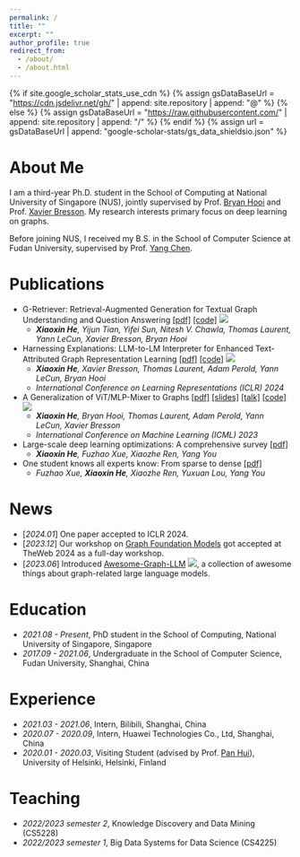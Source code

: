```yaml
---
permalink: /
title: ""
excerpt: ""
author_profile: true
redirect_from: 
  - /about/
  - /about.html
---
```


{% if site.google_scholar_stats_use_cdn %}
{% assign gsDataBaseUrl = "https://cdn.jsdelivr.net/gh/" | append: site.repository | append: "@" %}
{% else %}
{% assign gsDataBaseUrl = "https://raw.githubusercontent.com/" | append: site.repository | append: "/" %}
{% endif %}
{% assign url = gsDataBaseUrl | append: "google-scholar-stats/gs_data_shieldsio.json" %}

<span class='anchor' id='about-me'></span>

# About Me
I am a third-year Ph.D. student in the School of Computing at National University of Singapore (NUS), jointly supervised by Prof. [Bryan Hooi](http://bhooi.github.io/) and Prof. [Xavier Bresson](https://graphdeeplearning.github.io/authors/xavier-bresson/). My research interests primary focus on deep learning on graphs.

Before joining NUS, I received my B.S. in the School of Computer Science at Fudan University, supervised by Prof. [Yang Chen](https://chenyang03.wordpress.com/).

# Publications
- G-Retriever: Retrieval-Augmented Generation for Textual Graph Understanding and Question Answering [\[pdf\]](https://arxiv.org/pdf/2402.07630.pdf) [\[code\]](https://github.com/XiaoxinHe/G-Retriever) ![](https://img.shields.io/github/stars/xiaoxinhe/G-Retriever?style=social)
  - ***Xiaoxin He**, Yijun Tian, Yifei Sun, Nitesh V. Chawla, Thomas Laurent, Yann LeCun, Xavier Bresson, Bryan Hooi*
- Harnessing Explanations: LLM-to-LM Interpreter for Enhanced Text-Attributed Graph Representation Learning [\[pdf\]](https://arxiv.org/pdf/2305.19523.pdf) [\[code\]](https://github.com/XiaoxinHe/TAPE) ![](https://img.shields.io/github/stars/xiaoxinhe/TAPE?style=social)
  - ***Xiaoxin He**, Xavier Bresson, Thomas Laurent, Adam Perold, Yann LeCun, Bryan Hooi*
  - *International Conference on Learning Representations (ICLR) 2024*
- A Generalization of ViT/MLP-Mixer to Graphs [\[pdf\]](https://arxiv.org/pdf/2212.13350.pdf) [\[slides\]](https://www.dropbox.com/s/2mnaiiq295bo98a/talk_IPAM_DL_molecules_25jan23.pdf) [\[talk\]](https://www.youtube.com/watch?v=RqIK_hKQYnM) [\[code\]](https://github.com/XiaoxinHe/Graph-MLPMixer) ![](https://img.shields.io/github/stars/xiaoxinhe/Graph-MLPMixer?style=social)
  - ***Xiaoxin He**, Bryan Hooi, Thomas Laurent, Adam Perold, Yann LeCun, Xavier Bresson*
  - *International Conference on Machine Learning (ICML) 2023*
- Large-scale deep learning optimizations: A comprehensive survey [\[pdf\]](https://arxiv.org/pdf/2111.00856.pdf)
  - ***Xiaoxin He**, Fuzhao Xue, Xiaozhe Ren, Yang You*
- One student knows all experts know: From sparse to dense [\[pdf\]](https://arxiv.org/pdf/2201.10890.pdf)
  - *Fuzhao Xue, **Xiaoxin He**, Xiaozhe Ren, Yuxuan Lou, Yang You*


# News
- [*2024.01*] One paper accepted to ICLR 2024.
- [*2023.12*] Our workshop on [Graph Foundation Models](https://www.www24gfm.com/) got accepted at TheWeb 2024 as a full-day workshop.
- [*2023.06*] Introduced [Awesome-Graph-LLM](https://github.com/XiaoxinHe/Awesome-Graph-LLM) ![](https://img.shields.io/github/stars/xiaoxinhe/Awesome-Graph-LLM?style=social), a collection of awesome things about graph-related large language models.


# Education
- *2021.08 - Present*, PhD student in the School of Computing, National University of Singapore, Singapore
- *2017.09 - 2021.06*, Undergraduate in the School of Computer Science, Fudan University, Shanghai, China

# Experience
- *2021.03 - 2021.06*, Intern, Bilibili, Shanghai, China
- *2020.07 - 2020.09*, Intern, Huawei Technologies Co., Ltd, Shanghai, China
- *2020.01 - 2020.03*, Visiting Student (advised by Prof. [Pan Hui](https://panhui.people.ust.hk/index.html)), University of Helsinki, Helsinki, Finland


# Teaching
- *2022/2023 semester 2*, Knowledge Discovery and Data Mining (CS5228)
- *2022/2023 semester 1*, Big Data Systems for Data Science (CS4225)
